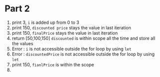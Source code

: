 # Part 2

1. print 3, `i` is added up from 0 to 3 
2. print 150, `discounted price` stays the value in last iteration
3. print 150, `finalPrice`  stays the value in last iteration
4. return [50,100,150] `discounted` is within scope all the time and store all the values
5. Error : `i` is not accessible outside the for loop by using `let`
6. Error : `discountedPrice` is not accessible outside the for loop by using `let`
7. print 150, `fianlPrice` is within the scope
8. 

